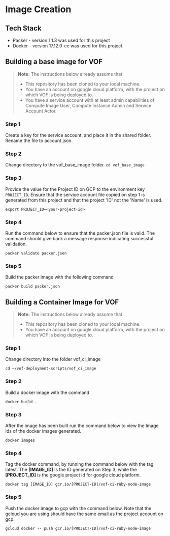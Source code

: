 # Image Creation

## Tech Stack
- Packer - version 1.1.3 was used for this project
- Docker - version 17.12.0-ce was used for this project.
## Building a base image for VOF

> **Note:**
The instructions below already assume that 
> - This repository has been cloned to your local machine.
> - You have an account on google cloud platform, with the project on which VOF is being deployed to.
> - You have a service account with at least admin capabilities of Compute Image User, Compute Instance Admin and Service Account Actor.

### Step 1
Create a key for the service account, and place it in the shared folder. Rename the file to account.json.

### Step 2
Change directory to the vof_base_image folder.
`cd vof_base_image`

### Step 3
Provide the value for the Project ID on GCP to the environment key `PROJECT_ID`. Ensure that the service account file copied on step 1 is generated from this project and that the project 'ID' not the 'Name' is used.

`export PROJECT_ID=<your-project-id>`

### Step 4
Run the command below to ensure that the packer.json file is valid. The command should give back a message response indicating successful validation.

`packer validate packer.json`

### Step 5
Build the packer image with the following command

`packer build packer.json`

## Building a Container Image for VOF

> **Note:**
The instructions below already assume that 
> - This repository has been cloned to your local machine.
> - You have an account on google cloud platform, with the project on which VOF is being deployed to.

### Step 1
Change directory into the folder vof_ci_image


`cd ~/vof-deployment-scripts/vof_ci_image`
### Step 2
Build a docker image with the command


`docker build .`

### Step 3
After the image has been built run the command below to view the Image Ids of the docker images generated.


`docker images`

### Step 4
Tag the docker command, by running the command below with the tag latest. The **[IMAGE_ID]** is the ID generated on Step 3, while the  **[PROJECT_ID]** is the google project id for google cloud platform.

`docker tag [IMAGE_ID] gcr.io/[PROJECT-ID]/vof-ci-ruby-node-image`

### Step 5

Push the docker image to gcp with the command below. Note that the gcloud you are using should have the same email as the project account on gcp.


`gcloud docker -- push gcr.io/[PROJECT-ID]/vof-ci-ruby-node-image`